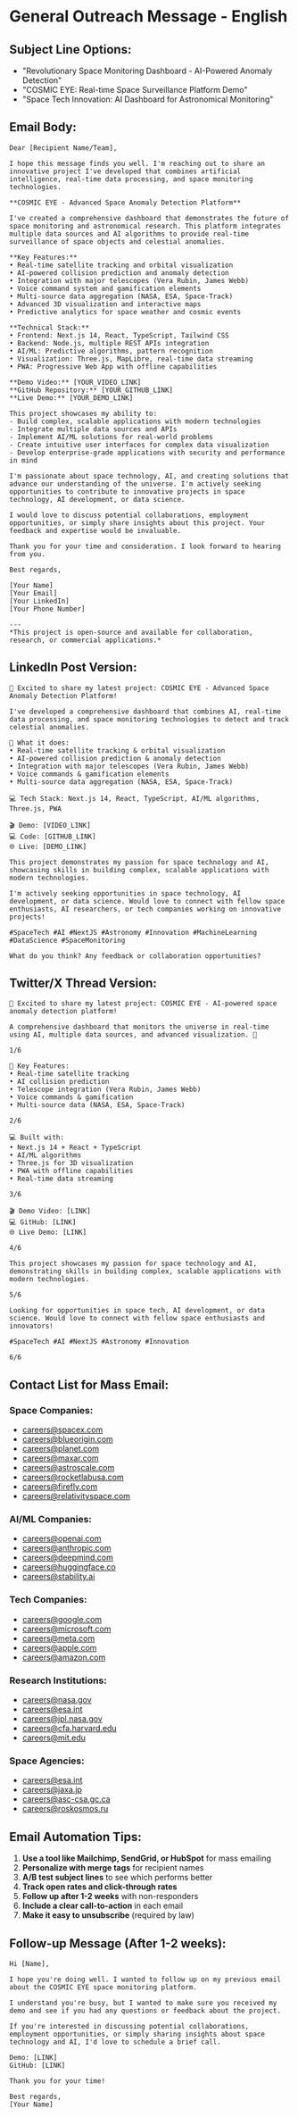 # General Outreach Message - English

## Subject Line Options:
- "Revolutionary Space Monitoring Dashboard - AI-Powered Anomaly Detection"
- "COSMIC EYE: Real-time Space Surveillance Platform Demo"
- "Space Tech Innovation: AI Dashboard for Astronomical Monitoring"

## Email Body:

```
Dear [Recipient Name/Team],

I hope this message finds you well. I'm reaching out to share an innovative project I've developed that combines artificial intelligence, real-time data processing, and space monitoring technologies.

**COSMIC EYE - Advanced Space Anomaly Detection Platform**

I've created a comprehensive dashboard that demonstrates the future of space monitoring and astronomical research. This platform integrates multiple data sources and AI algorithms to provide real-time surveillance of space objects and celestial anomalies.

**Key Features:**
• Real-time satellite tracking and orbital visualization
• AI-powered collision prediction and anomaly detection
• Integration with major telescopes (Vera Rubin, James Webb)
• Voice command system and gamification elements
• Multi-source data aggregation (NASA, ESA, Space-Track)
• Advanced 3D visualization and interactive maps
• Predictive analytics for space weather and cosmic events

**Technical Stack:**
• Frontend: Next.js 14, React, TypeScript, Tailwind CSS
• Backend: Node.js, multiple REST APIs integration
• AI/ML: Predictive algorithms, pattern recognition
• Visualization: Three.js, MapLibre, real-time data streaming
• PWA: Progressive Web App with offline capabilities

**Demo Video:** [YOUR_VIDEO_LINK]
**GitHub Repository:** [YOUR_GITHUB_LINK]
**Live Demo:** [YOUR_DEMO_LINK]

This project showcases my ability to:
- Build complex, scalable applications with modern technologies
- Integrate multiple data sources and APIs
- Implement AI/ML solutions for real-world problems
- Create intuitive user interfaces for complex data visualization
- Develop enterprise-grade applications with security and performance in mind

I'm passionate about space technology, AI, and creating solutions that advance our understanding of the universe. I'm actively seeking opportunities to contribute to innovative projects in space technology, AI development, or data science.

I would love to discuss potential collaborations, employment opportunities, or simply share insights about this project. Your feedback and expertise would be invaluable.

Thank you for your time and consideration. I look forward to hearing from you.

Best regards,

[Your Name]
[Your Email]
[Your LinkedIn]
[Your Phone Number]

---
*This project is open-source and available for collaboration, research, or commercial applications.*
```

## LinkedIn Post Version:

```
🚀 Excited to share my latest project: COSMIC EYE - Advanced Space Anomaly Detection Platform!

I've developed a comprehensive dashboard that combines AI, real-time data processing, and space monitoring technologies to detect and track celestial anomalies.

🔭 What it does:
• Real-time satellite tracking & orbital visualization
• AI-powered collision prediction & anomaly detection
• Integration with major telescopes (Vera Rubin, James Webb)
• Voice commands & gamification elements
• Multi-source data aggregation (NASA, ESA, Space-Track)

💻 Tech Stack: Next.js 14, React, TypeScript, AI/ML algorithms, Three.js, PWA

🎬 Demo: [VIDEO_LINK]
💻 Code: [GITHUB_LINK]
🌐 Live: [DEMO_LINK]

This project demonstrates my passion for space technology and AI, showcasing skills in building complex, scalable applications with modern technologies.

I'm actively seeking opportunities in space technology, AI development, or data science. Would love to connect with fellow space enthusiasts, AI researchers, or tech companies working on innovative projects!

#SpaceTech #AI #NextJS #Astronomy #Innovation #MachineLearning #DataScience #SpaceMonitoring

What do you think? Any feedback or collaboration opportunities?
```

## Twitter/X Thread Version:

```
🧵 Excited to share my latest project: COSMIC EYE - AI-powered space anomaly detection platform! 

A comprehensive dashboard that monitors the universe in real-time using AI, multiple data sources, and advanced visualization. 🚀

1/6

🔭 Key Features:
• Real-time satellite tracking
• AI collision prediction
• Telescope integration (Vera Rubin, James Webb)
• Voice commands & gamification
• Multi-source data (NASA, ESA, Space-Track)

2/6

💻 Built with:
• Next.js 14 + React + TypeScript
• AI/ML algorithms
• Three.js for 3D visualization
• PWA with offline capabilities
• Real-time data streaming

3/6

🎬 Demo Video: [LINK]
💻 GitHub: [LINK]
🌐 Live Demo: [LINK]

4/6

This project showcases my passion for space technology and AI, demonstrating skills in building complex, scalable applications with modern technologies.

5/6

Looking for opportunities in space tech, AI development, or data science. Would love to connect with fellow space enthusiasts and innovators!

#SpaceTech #AI #NextJS #Astronomy #Innovation

6/6
```

## Contact List for Mass Email:

### Space Companies:
- careers@spacex.com
- careers@blueorigin.com
- careers@planet.com
- careers@maxar.com
- careers@astroscale.com
- careers@rocketlabusa.com
- careers@firefly.com
- careers@relativityspace.com

### AI/ML Companies:
- careers@openai.com
- careers@anthropic.com
- careers@deepmind.com
- careers@huggingface.co
- careers@stability.ai

### Tech Companies:
- careers@google.com
- careers@microsoft.com
- careers@meta.com
- careers@apple.com
- careers@amazon.com

### Research Institutions:
- careers@nasa.gov
- careers@esa.int
- careers@jpl.nasa.gov
- careers@cfa.harvard.edu
- careers@mit.edu

### Space Agencies:
- careers@esa.int
- careers@jaxa.jp
- careers@asc-csa.gc.ca
- careers@roskosmos.ru

## Email Automation Tips:

1. **Use a tool like Mailchimp, SendGrid, or HubSpot** for mass emailing
2. **Personalize with merge tags** for recipient names
3. **A/B test subject lines** to see which performs better
4. **Track open rates and click-through rates**
5. **Follow up after 1-2 weeks** with non-responders
6. **Include a clear call-to-action** in each email
7. **Make it easy to unsubscribe** (required by law)

## Follow-up Message (After 1-2 weeks):

```
Hi [Name],

I hope you're doing well. I wanted to follow up on my previous email about the COSMIC EYE space monitoring platform.

I understand you're busy, but I wanted to make sure you received my demo and see if you had any questions or feedback about the project.

If you're interested in discussing potential collaborations, employment opportunities, or simply sharing insights about space technology and AI, I'd love to schedule a brief call.

Demo: [LINK]
GitHub: [LINK]

Thank you for your time!

Best regards,
[Your Name]
``` 